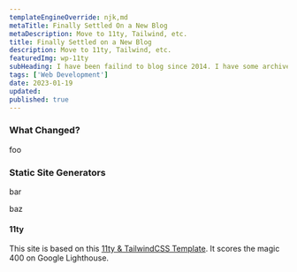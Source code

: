 ```yaml
---
templateEngineOverride: njk,md
metaTitle: Finally Settled On a New Blog
metaDescription: Move to 11ty, Tailwind, etc.
title: Finally Settled on a New Blog
description: Move to 11ty, Tailwind, etc.
featuredImg: wp-11ty
subHeading: I have been failind to blog since 2014. I have some archives in an old static site generator. This year I want to get to know CSS, specifically TailwindCSS, and some other Web Stack Tools.
tags: ['Web Development']
date: 2023-01-19
updated:
published: true
---
```


<div class="col-start-3 col-end-9">

### What Changed?

foo

### Static Site Generators

bar

baz

#### 11ty

<div class="col-start-3 col-end-9">

This site is based on this [11ty & TailwindCSS Template](https://github.com/kailoon/kailoon.com). It scores the magic 400 on Google Lighthouse.

</div>
